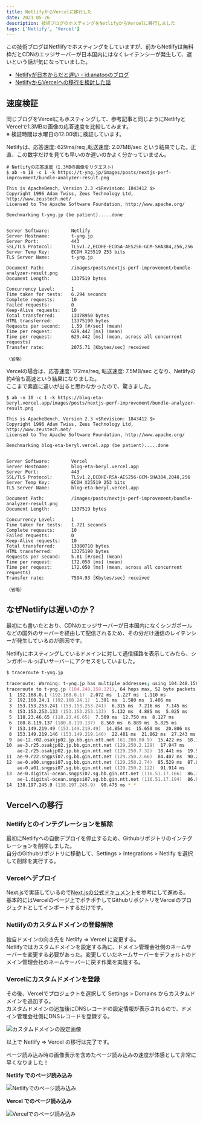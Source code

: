 ```yaml
---
title: NetlifyからVercelに移行した
date: 2021-05-26
description: 技術ブログのホスティングをNetlifyからVercelに移行しました
tags: ['Netlify', 'Vercel']
---
```


この技術ブログはNetflifyでホスティングをしていますが、前からNetlifyは無料枠だとCDNのエッジサーバーが日本国内にはなくレイテンシーが発生して、遅いという話が気になっていました。

- [Netlifyが日本からだと遅い \- id:anatooのブログ](https://blog.anatoo.jp/2020-08-03)
- [NetlifyからVercelへの移行を検討した話](https://www.suzu6.net/posts/268-blog-server/) 

## 速度検証
同じブログをVercelにもホスティングして、参考記事と同じようにNetlifyとVercelで1.3MBの画像の応答速度を比較してみます。  
※ 検証時間は水曜日の12:00頃に検証しています。

Netlifyは、応答速度: 629ms/req ,転送速度: 2.07MB/sec という結果でした。正直、この数字だけを見ても早いのか遅いのかよく分かっていません。

```
# Netlifyの応答速度（1.3MBの画像をリクエスト）
$ ab -n 10 -c 1 -k https://t-yng.jp/images/posts/nextjs-perf-improvement/bundle-analyzer-result.png

This is ApacheBench, Version 2.3 <$Revision: 1843412 $>
Copyright 1996 Adam Twiss, Zeus Technology Ltd, http://www.zeustech.net/
Licensed to The Apache Software Foundation, http://www.apache.org/

Benchmarking t-yng.jp (be patient).....done


Server Software:        Netlify
Server Hostname:        t-yng.jp
Server Port:            443
SSL/TLS Protocol:       TLSv1.2,ECDHE-ECDSA-AES256-GCM-SHA384,256,256
Server Temp Key:        ECDH X25519 253 bits
TLS Server Name:        t-yng.jp

Document Path:          /images/posts/nextjs-perf-improvement/bundle-analyzer-result.png
Document Length:        1337519 bytes

Concurrency Level:      1
Time taken for tests:   6.294 seconds
Complete requests:      10
Failed requests:        0
Keep-Alive requests:    10
Total transferred:      13378950 bytes
HTML transferred:       13375190 bytes
Requests per second:    1.59 [#/sec] (mean)
Time per request:       629.442 [ms] (mean)
Time per request:       629.442 [ms] (mean, across all concurrent requests)
Transfer rate:          2075.71 [Kbytes/sec] received

（省略）
```

Vercelの場合は、応答速度: 172ms/req, 転送速度: 7.5MB/sec となり、Netlifyの約4倍も高速という結果になりました。  
ここまで素直に違いが出ると思わなかったので、驚きました。

```
$ ab -n 10 -c 1 -k https://blog-eta-beryl.vercel.app/images/posts/nextjs-perf-improvement/bundle-analyzer-result.png

This is ApacheBench, Version 2.3 <$Revision: 1843412 $>
Copyright 1996 Adam Twiss, Zeus Technology Ltd, http://www.zeustech.net/
Licensed to The Apache Software Foundation, http://www.apache.org/

Benchmarking blog-eta-beryl.vercel.app (be patient).....done


Server Software:        Vercel
Server Hostname:        blog-eta-beryl.vercel.app
Server Port:            443
SSL/TLS Protocol:       TLSv1.2,ECDHE-RSA-AES256-GCM-SHA384,2048,256
Server Temp Key:        ECDH X25519 253 bits
TLS Server Name:        blog-eta-beryl.vercel.app

Document Path:          /images/posts/nextjs-perf-improvement/bundle-analyzer-result.png
Document Length:        1337519 bytes

Concurrency Level:      1
Time taken for tests:   1.721 seconds
Complete requests:      10
Failed requests:        0
Keep-Alive requests:    10
Total transferred:      13380710 bytes
HTML transferred:       13375190 bytes
Requests per second:    5.81 [#/sec] (mean)
Time per request:       172.050 [ms] (mean)
Time per request:       172.050 [ms] (mean, across all concurrent requests)
Transfer rate:          7594.93 [Kbytes/sec] received

（省略）
 ```

## なぜNetlifyは遅いのか？
最初にも書いたとおり、CDNのエッジサーバーが日本国内になくシンガポールなどの国外のサーバーを経由して配信されるため、その分だけ通信のレイテンシーが発生しているのが原因です。

Netlifyにホスティングしているドメインに対して通信経路を表示してみたら、シンガポールっぽいサーバーにアクセスをしていました。

```zsh
$ traceroute t-yng.jp

traceroute: Warning: t-yng.jp has multiple addresses; using 104.248.158.121
traceroute to t-yng.jp (104.248.158.121), 64 hops max, 52 byte packets
 1  192.168.0.1 (192.168.0.1)  2.072 ms  1.227 ms  1.110 ms
 2  192.168.24.1 (192.168.24.1)  1.391 ms  1.580 ms  1.406 ms
 3  153.153.253.241 (153.153.253.241)  6.315 ms  7.216 ms  7.145 ms
 4  153.153.253.133 (153.153.253.133)  5.132 ms  4.885 ms  5.025 ms
 5  118.23.46.65 (118.23.46.65)  7.509 ms  12.750 ms  8.127 ms
 6  180.8.119.137 (180.8.119.137)  8.569 ms  6.889 ms  5.825 ms
 7  153.149.219.49 (153.149.219.49)  14.854 ms  15.650 ms  20.806 ms
 8  153.149.219.146 (153.149.219.146)  22.481 ms  21.862 ms  27.243 ms
 9  ae-12.r02.osakjp02.jp.bb.gin.ntt.net (61.200.80.9)  15.422 ms  18.149 ms  23.293 ms
10  ae-3.r25.osakjp02.jp.bb.gin.ntt.net (129.250.2.129)  17.947 ms
    ae-2.r25.osakjp02.jp.bb.gin.ntt.net (129.250.7.32)  18.441 ms  19.506 ms
11  ae-9.r22.sngpsi07.sg.bb.gin.ntt.net (129.250.2.66)  84.407 ms  90.269 ms  88.346 ms
12  ae-0.a00.sngpsi07.sg.bb.gin.ntt.net (129.250.2.74)  85.529 ms  87.029 ms
    ae-0.a01.sngpsi07.sg.bb.gin.ntt.net (129.250.2.122)  91.914 ms
13  ae-0.digital-ocean.sngpsi07.sg.bb.gin.ntt.net (116.51.17.166)  86.345 ms
    ae-1.digital-ocean.sngpsi07.sg.bb.gin.ntt.net (116.51.17.194)  86.923 ms  88.386 ms
14  138.197.245.9 (138.197.245.9)  90.475 ms * *
```

## Vercelへの移行
### Netlifyとのインテグレーションを解除
最初にNetlifyへの自動デプロイを停止するため、Githubリポジトリのインテグレーションを削除しました。  
自分のGithubリポジトリに移動して、Settings > Integrations > Netlify を選択して削除を実行する。

### Vercelへデプロイ
Next.jsで実装しているので[Next.jsの公式ドキュメント](https://nextjs.org/docs/deployment#vercel-recommended)を参考にして進める。  
基本的にはVercelのページ上でポチポチしてGithubリポジトリをVercelのプロジェクトとしてインポートするだけです。

### Netlifyのカスタムドメインの登録解除
独自ドメインの向き先を Netlify => Vercel に変更する。  
Netlifyではカスタムドメインを設定する為に、ドメイン管理会社側のネームサーバーを変更する必要があった。変更していたネームサーバーをデフォルトのドメイン管理会社のネームサーバーに戻す作業を実施する。  

### Vercelにカスタムドメインを登録
その後、Vercelでプロジェクトを選択して Settings > Domains からカスタムドメインを追加する。  
カスタムドメインの追加後にDNSレコードの設定情報が表示されるので、ドメイン管理会社側にDNSレコードを登録する。

![カスタムドメインの設定画像](/images/posts/netlify-to-vercel/vercel-domains-settings.png)

以上で Netlify => Vercel の移行は完了です。

ページ読み込み時の画像表示を含めたページ読み込みの速度が体感として非常に早くなりました！

**Netlify でのページ読み込み**

![Netlifyでのページ読み込み](/images/posts/netlify-to-vercel/netlify.gif)

**Vercel でのページ読み込み**

![Vercelでのページ読み込み](/images/posts/netlify-to-vercel/vercel.gif)